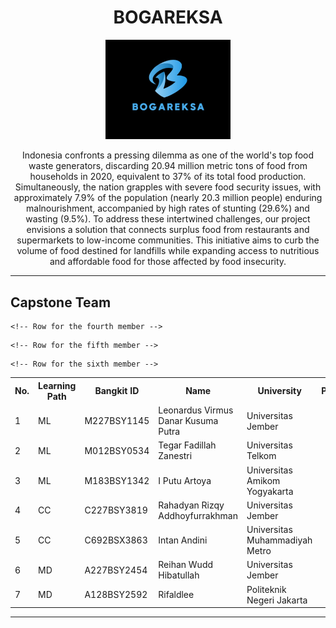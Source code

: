 <!-- Project Title -->
<h1 align="center">BOGAREKSA</h1>

<!-- Project Logo -->
<p align="center">
  <img src="Bogareksa_logo.jpg" alt="Project Logo" width="200"/>
</p>

<!-- Description about the Project -->
<p align="center">
  Indonesia confronts a pressing dilemma as one of the world's top food waste generators, discarding 20.94 million metric tons of food from households in 2020, equivalent to 37% of its total food production. Simultaneously, the nation grapples with severe food security issues, with approximately 7.9% of the population (nearly 20.3 million people) enduring malnourishment, accompanied by high rates of stunting (29.6%) and wasting (9.5%). To address these intertwined challenges, our project envisions a solution that connects surplus food from restaurants and supermarkets to low-income communities. This initiative aims to curb the volume of food destined for landfills while expanding access to nutritious and affordable food for those affected by food insecurity.
</p>

<!-- Divider -->
<hr>

<!-- About the Team Section -->
<h2>Capstone Team</h2>

<!-- Team Members Table -->
<table>
  <tr>
    <th>No.</th>
    <th>Learning Path</th>
    <th>Bangkit ID</th>
    <th>Name</th>
    <th>University</th>
    <th>Profile</th>
  </tr>

  <!-- Row for the first member -->
  <tr>
    <td>1</td>
    <td>ML</td>
    <td>M227BSY1145 </td>
    <td>Leonardus Virmus Danar Kusuma Putra</td>
    <td>Universitas Jember</td>
  </tr>
  
  <!-- Row for the second member -->
  <tr>
    <td>2</td>
    <td>ML</td>
    <td>M012BSY0534 </td>
    <td>Tegar Fadillah Zanestri</td>
    <td>Universitas Telkom</td>
  </tr>
  
  <!-- Row for the third member -->
  <tr>
    <td>3</td>
    <td>ML</td>
    <td>M183BSY1342</td>
    <td>I Putu Artoya</td>
    <td>Universitas Amikom Yogyakarta</td>
  </tr>

    <!-- Row for the fourth member -->
  <tr>
    <td>4</td>
    <td>CC</td>
    <td>C227BSY3819</td>
    <td>Rahadyan Rizqy Addhoyfurrakhman</td>
    <td>Universitas Jember</td>
  </tr>

    <!-- Row for the fifth member -->
  <tr>
    <td>5</td>
    <td>CC</td>
    <td>C692BSX3863</td>
    <td> Intan Andini</td>
    <td>Universitas Muhammadiyah Metro</td>
  </tr>

    <!-- Row for the sixth member -->
  <tr>
    <td>6</td>
    <td>MD</td>
    <td>A227BSY2454</td>
    <td>Reihan Wudd Hibatullah</td>
    <td>Universitas Jember</td>
  </tr>

  <!-- Row for the seventh member -->
  <tr>
    <td>7</td>
    <td>MD</td>
    <td>A128BSY2592</td>
    <td>Rifaldlee</td>
    <td>Politeknik Negeri Jakarta</td>
  </tr>
</table>

<!-- Divider -->
<hr>
  
